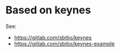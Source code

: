 # Based on keynes

See:
* https://gitlab.com/sbitio/keynes
* https://gitlab.com/sbitio/keynes-example

